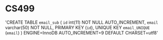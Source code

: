 # CS499

'CREATE TABLE `email_sub` (
  `id` int(11) NOT NULL AUTO_INCREMENT,
  `email` varchar(50) NOT NULL,
  PRIMARY KEY (`id`),
  UNIQUE KEY `email_UNIQUE` (`email`)
) ENGINE=InnoDB AUTO_INCREMENT=9 DEFAULT CHARSET=utf8'